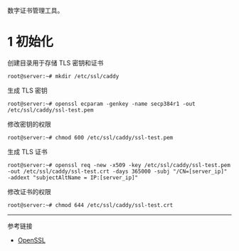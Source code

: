 数字证书管理工具。

# 1 初始化

创建目录用于存储 TLS 密钥和证书

```shell
root@server:~# mkdir /etc/ssl/caddy
```

生成 TLS 密钥

```shell
root@server:~# openssl ecparam -genkey -name secp384r1 -out /etc/ssl/caddy/ssl-test.pem
```

修改密钥的权限

```shell
root@server:~# chmod 600 /etc/ssl/caddy/ssl-test.pem
```

生成 TLS 证书

```shell
root@server:~# openssl req -new -x509 -key /etc/ssl/caddy/ssl-test.pem -out /etc/ssl/caddy/ssl-test.crt -days 365000 -subj "/CN=[server_ip]" -addext "subjectAltName = IP:[server_ip]"
```

修改证书的权限

```shell
root@server:~# chmod 644 /etc/ssl/caddy/ssl-test.crt
```

---

参考链接

- [OpenSSL](https://github.com/openssl/openssl)
